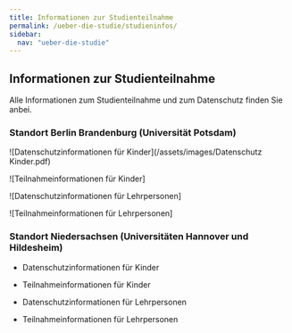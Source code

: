 ```yaml
---
title: Informationen zur Studienteilnahme
permalink: /ueber-die-studie/studieninfos/
sidebar:
  nav: "ueber-die-studie"
---
```


## Informationen zur Studienteilnahme

Alle Informationen zum Studienteilnahme und zum Datenschutz finden Sie anbei.

### Standort Berlin Brandenburg (Universität Potsdam)

![Datenschutzinformationen für Kinder](/assets/images/Datenschutz Kinder.pdf) 

![Teilnahmeinformationen für Kinder]


![Datenschutzinformationen für Lehrpersonen]

![Teilnahmeinformationen für Lehrpersonen]

### Standort Niedersachsen (Universitäten Hannover und Hildesheim)

- Datenschutzinformationen für Kinder

- Teilnahmeinformationen für Kinder


- Datenschutzinformationen für Lehrpersonen

- Teilnahmeinformationen für Lehrpersonen

